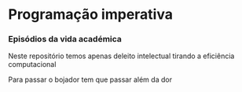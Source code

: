 # Programação imperativa
### Episódios da vida académica
Neste repositório temos apenas deleito intelectual tirando a eficiência computacional

Para passar o bojador tem que passar além da dor
